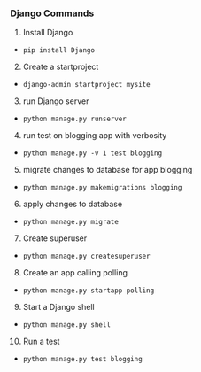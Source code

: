 ### Django Commands
1. Install Django 
- `pip install Django`
2. Create a startproject
- `django-admin startproject mysite`
3. run Django server
- `python manage.py runserver`
4. run test on blogging app with verbosity
- `python manage.py -v 1 test blogging`
5. migrate changes to database for app blogging
- `python manage.py makemigrations blogging`
6. apply changes to database
- `python manage.py migrate`
7. Create superuser
- `python manage.py createsuperuser`
8. Create an app calling polling
- `python manage.py startapp polling`
9. Start a Django shell
- `python manage.py shell`
10. Run a test
- `python manage.py test blogging`